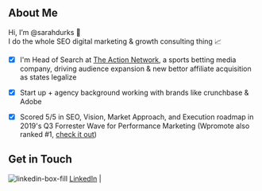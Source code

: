## About Me
Hi, I’m @sarahdurks  👋   
I do the whole SEO digital marketing & growth consulting thing  📈   
- [x] I'm Head of Search at [The Action Network](https://www.actionnetwork.com/), a sports betting media company, driving audience expansion & new bettor affiliate acquisition as states legalize  
- [x] Start up + agency background working with brands like crunchbase & Adobe 
- [x] Scored 5/5 in SEO, Vision, Market Approach, and Execution roadmap in 2019's Q3 Forrester Wave for Performance Marketing (Wpromote also ranked #1, [check it out](https://www.wpromote.com/forrester-wave))


## Get in Touch
![linkedin-box-fill](https://user-images.githubusercontent.com/77648727/107986418-dc73b680-6f80-11eb-9a8f-9aae45a08ab7.png)  [LinkedIn](https://www.linkedin.com/in/sarahdurks/) |
 

